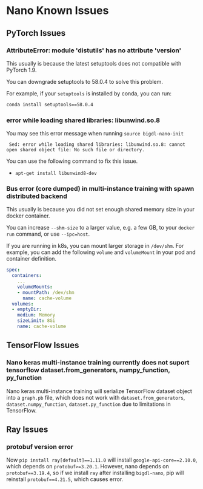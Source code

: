 # Nano Known Issues

## **PyTorch Issues**

### **AttributeError: module 'distutils' has no attribute 'version'**

This usually is because the latest setuptools does not compatible with PyTorch 1.9.

You can downgrade setuptools to 58.0.4 to solve this problem.

For example, if your `setuptools` is installed by conda, you can run:

```bash
conda install setuptools==58.0.4
```

### **error while loading shared libraries: libunwind.so.8**

You may see this error message when running `source bigdl-nano-init`
```
 Sed: error while loading shared libraries: libunwind.so.8: cannot open shared object file: No such file or directory.
```
You can use the following command to fix this issue.

* `apt-get install libunwind8-dev` 

### **Bus error (core dumped) in multi-instance training with spawn distributed backend**

This usually is because you did not set enough shared memory size in your docker container.

You can increase `--shm-size` to a larger value, e.g. a few GB, to your `docker run` command, or use `--ipc=host`.

If you are running in k8s, you can mount larger storage in `/dev/shm`. For example, you can add the following `volume` and `volumeMount` in your pod and container definition.

```yaml
spec:
  containers:
    ...
    volumeMounts:
    - mountPath: /dev/shm
      name: cache-volume
  volumes:
  - emptyDir:
    medium: Memory
    sizeLimit: 8Gi
    name: cache-volume
```

## **TensorFlow Issues**

### **Nano keras multi-instance training currently does not suport tensorflow dataset.from_generators, numpy_function, py_function**

Nano keras multi-instance training will serialize TensorFlow dataset object into a `graph.pb` file, which does not work with `dataset.from_generators`, `dataset.numpy_function`, `dataset.py_function` due to limitations in TensorFlow.

## **Ray Issues**

### **protobuf version error**

Now `pip install ray[default]==1.11.0` will install `google-api-core==2.10.0`, which depends on `protobuf>=3.20.1`. However, nano depends on `protobuf==3.19.4`, so if we install `ray` after installing `bigdl-nano`, pip will reinstall `protobuf==4.21.5`, which causes error.
